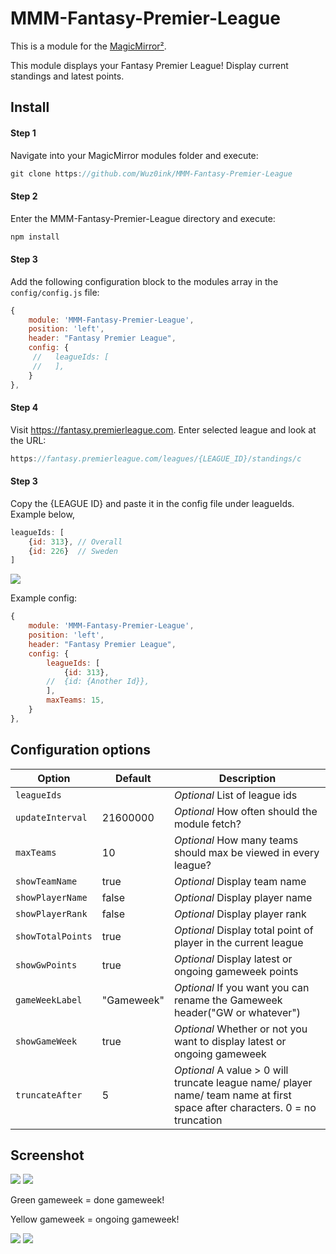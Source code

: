 # MMM-Fantasy-Premier-League

This is a module for the [MagicMirror²](https://github.com/MichMich/MagicMirror/).

This module displays your Fantasy Premier League!
Display current standings and latest points.



## Install
#### Step 1
Navigate into your MagicMirror modules folder and execute:
```js
git clone https://github.com/Wuz0ink/MMM-Fantasy-Premier-League
```
#### Step 2
Enter the MMM-Fantasy-Premier-League directory and execute:
```js
npm install
```
#### Step 3

Add the following configuration block to the modules array in the `config/config.js` file:

```js
{
    module: 'MMM-Fantasy-Premier-League',
    position: 'left',
    header: "Fantasy Premier League",
    config: {
     //   leagueIds: [
     //   ],
    }
},
```

#### Step 4

Visit https://fantasy.premierleague.com. Enter selected league and look at the URL:
```js
https://fantasy.premierleague.com/leagues/{LEAGUE_ID}/standings/c
```
#### Step 3
Copy the {LEAGUE ID} and paste it in the config file under leagueIds. Example below,

```js
leagueIds: [
    {id: 313}, // Overall
    {id: 226}  // Sweden
]
```

![](Screenshots/Screenshot2.png)

Example config:
```js
{
    module: 'MMM-Fantasy-Premier-League',
    position: 'left',
    header: "Fantasy Premier League",
    config: {
        leagueIds: [
            {id: 313},
        //  {id: {Another Id}},
        ],
        maxTeams: 15,
    }
},
```

## Configuration options

| Option           | Default   | Description
|------------------|-----------|-----------------------------------------
| `leagueIds`      |           | *Optional* List of league ids
| `updateInterval` |  21600000 | *Optional* How often should the module fetch?
| `maxTeams`       |  10       | *Optional* How many teams should max be viewed in every league?
| `showTeamName`   |  true     | *Optional* Display team name
| `showPlayerName` |  false    | *Optional* Display player name
| `showPlayerRank` |  false    | *Optional* Display player rank
| `showTotalPoints`|  true     | *Optional* Display total point of player in the current league
| `showGwPoints`   |  true     | *Optional* Display latest or ongoing gameweek points
| `gameWeekLabel`  | "Gameweek"| *Optional* If you want you can rename the Gameweek header("GW or whatever")
| `showGameWeek`   |  true     | *Optional* Whether or not you want to display latest or ongoing gameweek
| `truncateAfter`  |    5      | *Optional* A value > 0 will truncate league name/ player name/ team name at first space after <value> characters. 0 = no truncation


## Screenshot

![](Screenshots/Screenshot.png)
![](Screenshots/Screenshot3.png)

Green gameweek = done gameweek!

Yellow gameweek = ongoing gameweek!

![](Screenshots/Screenshot4.png)
![](Screenshots/Screenshot5.png)
